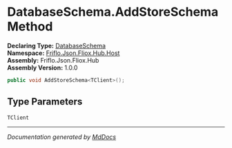 ﻿<!--  
  <auto-generated>   
    The contents of this file were generated by a tool.  
    Changes to this file may be list if the file is regenerated  
  </auto-generated>   
-->

# DatabaseSchema.AddStoreSchema Method

**Declaring Type:** [DatabaseSchema](../index.md)  
**Namespace:** [Friflo.Json.Fliox.Hub.Host](../../index.md)  
**Assembly:** Friflo.Json.Fliox.Hub  
**Assembly Version:** 1.0.0

```csharp
public void AddStoreSchema<TClient>();
```

## Type Parameters

`TClient`

___

*Documentation generated by [MdDocs](https://github.com/ap0llo/mddocs)*
